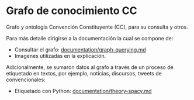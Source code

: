 # Grafo de conocimiento CC

Grafo y ontología Convención Constituyente (CC), para su consulta y otros.

Para más detalle dirigirse a la documentación la cual se compone de:

- Consultar el grafo: [documentation/graph-querying.md](https://github.com/CarinaColoane/graph_cc/blob/main/documentation/graph-querying.md)
- Imagenes utilizadas en la explicación.

Adicionalmente, se sumaron datos al grafo a través de un proceso de etiquetado en textos, por ejemplo, noticias, discursos, tweets de convencionales:
- Etiquetado con Python: [documentation/theory-spacy.md](https://github.com/CarinaColoane/graph_cc/blob/main/documentation/theory-spacy.md)
